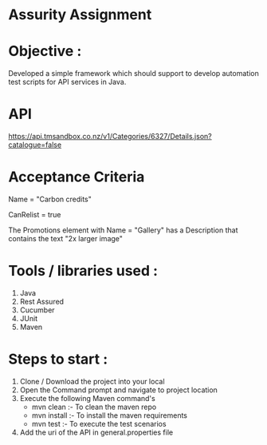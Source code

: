 # Assurity Assignment

# Objective : 
Developed a simple framework which should support to develop automation test scripts for API services in Java. 

# API 

https://api.tmsandbox.co.nz/v1/Categories/6327/Details.json?catalogue=false

# Acceptance Criteria

Name = "Carbon credits"

CanRelist = true

The Promotions element with Name = "Gallery" has a Description that contains the text "2x larger image"


# Tools / libraries used :

1. Java
2. Rest Assured
3. Cucumber
4. JUnit
5. Maven


# Steps to start :

1. Clone / Download the project into your local
2. Open the Command prompt and navigate to project location
3. Execute the following Maven command's
    - mvn clean :- To clean the maven repo
    - mvn install :- To install the maven requirements 
    - mvn test :- To execute the test scenarios
4. Add the uri of the API in general.properties file
